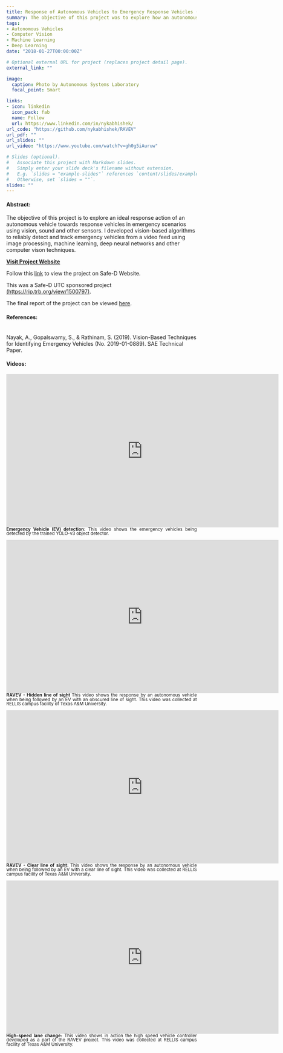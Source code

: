 ```yaml
---
title: Response of Autonomous Vehicles to Emergency Response Vehicles (RAVEV)
summary: The objective of this project was to explore how an autonomous vehicle must safely respond to different classes of emergency vehicles using sound, vision and other onboard sensors. I developed vision-based emergency vehicle detection, tracking and localization capabilities for the smart road-side infrastructure using Python and ROS. YOLO-v3 was used as the base architecture for object detection, and a TensorFlow-based object classification neural network was developed using Keras.
tags:
- Autonomous Vehicles
- Computer Vision
- Machine Learning
- Deep Learning
date: "2018-01-27T00:00:00Z"

# Optional external URL for project (replaces project detail page).
external_link: ""

image:
  caption: Photo by Autonomous Systems Laboratory
  focal_point: Smart

links:
- icon: linkedin
  icon_pack: fab
  name: Follow
  url: https://www.linkedin.com/in/nykabhishek/
url_code: "https://github.com/nykabhishek/RAVEV"
url_pdf: ""
url_slides: ""
url_video: "https://www.youtube.com/watch?v=gh0g5iAuruw"

# Slides (optional).
#   Associate this project with Markdown slides.
#   Simply enter your slide deck's filename without extension.
#   E.g. `slides = "example-slides"` references `content/slides/example-slides.md`.
#   Otherwise, set `slides = ""`.
slides: ""
---
```


<!-- <p>
    <b>Location:</b> Texas A&M Transportation Institute (TTI) - College Station, TX
</p> -->
<p>
    <h4>Abstract:</h4>
    The objective of this project is to explore an ideal response action of an autonomous vehicle towards response vehicles in emergency scenarios using vision, sound and other sensors. I developed vision-based algorithms to reliably detect and track emergency vehicles from a video feed using image processing, machine learning, deep neural networks and other computer vison techniques.
</p>
<p>
    <b><a href="https://sites.google.com/tamu.edu/ravev/" target="_blank">Visit Project Website</a></b> 
</p>
<p> 
    Follow this <a href="https://www.vtti.vt.edu/utc/safe-d/index.php/projects/response-of-autonomous-vehicles-to-emergency-response-vehicles/" target="_blank">link</a> to view the project on Safe-D Website.
</p>
<p>
    This was a Safe-D UTC sponsored project <a href="https://rip.trb.org/view/1500797/" target="_blank">(https://rip.trb.org/view/1500797)</a>.
</p>
<p>
    The final report of the project can be viewed <a href="https://www.vtti.vt.edu/utc/safe-d/wp-content/uploads/2020/06/03-051_FinalResearchReport_Final.pdf" target="_blank">here</a>.
</p>
<p>
    <h4>References:</h4>
    <br>Nayak, A., Gopalswamy, S., & Rathinam, S. (2019). Vision-Based Techniques for Identifying Emergency Vehicles (No. 2019-01-0889). SAE Technical Paper.
</p>

<h4> <b>Videos:</b> </h4>

<p style="text-align:justify; line-height:80%" > 
    <iframe width="720" height="405" src="https://www.youtube.com/embed/ILjxfTvve_M" frameborder="0" allow="accelerometer; autoplay; encrypted-media; gyroscope; picture-in-picture" allowfullscreen></iframe>
    <small> <b>Emergency Vehicle (EV) detection:</b> This video shows the emergency vehicles being detected by the trained YOLO-v3 object detector.</small><br/>
<br>
    <iframe width="720" height="405" src="https://www.youtube.com/embed/jC9_wJNKgvk" frameborder="0" allow="accelerometer; autoplay; encrypted-media; gyroscope; picture-in-picture" allowfullscreen></iframe>
    <small> <b> RAVEV - Hidden line of sight </b>This video shows the response by an autonomous vehicle when being followed by an EV with an obscured line of sight. This video was collected at RELLIS campus facility of Texas A&M University. </small><br/>
<br>
    <iframe width="720" height="405" src="https://www.youtube.com/embed/7__n65RxJSA" frameborder="0" allow="accelerometer; autoplay; encrypted-media; gyroscope; picture-in-picture" allowfullscreen></iframe>
    <small> <b> RAVEV - Clear line of sight: </b> This video shows the response by an autonomous vehicle when being followed by an EV with a clear line of sight. This video was collected at RELLIS campus facility of Texas A&M University. </small><br/>
<br>
    <iframe width="720" height="405" src="https://youtu.be/RnoCnT-sKZ0" frameborder="0" allow="accelerometer; autoplay; encrypted-media; gyroscope; picture-in-picture" allowfullscreen></iframe>
    <small> <b> High-speed lane change:</b> This video shows in action the high speed vehicle controller developed as a part of the RAVEV project. This video was collected at RELLIS campus facility of Texas A&M University. </small>
</p>